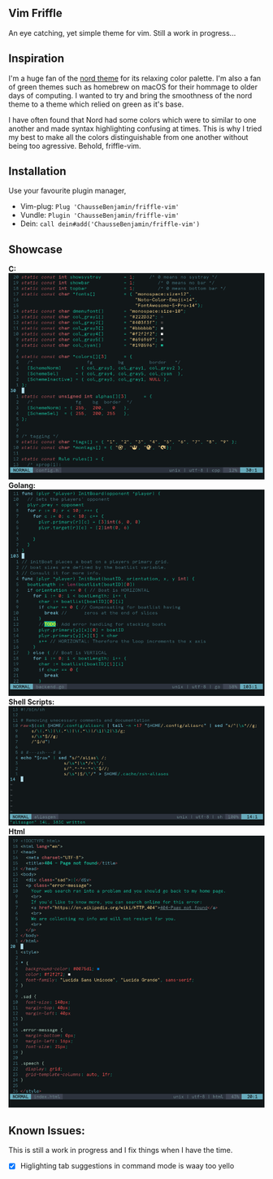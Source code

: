 Vim Friffle
---
An eye catching, yet simple theme for vim.
Still a work in progress...

## Inspiration
I'm a huge fan of the [nord theme](nordtheme.com) for its relaxing color palette. I'm also a fan of green themes such as homebrew on macOS for their hommage to older days of computing. I wanted to try and bring the smoothness of the nord theme to a theme which relied on green as it's base.

I have often found that Nord had some colors which were to similar to one another and made syntax highlighting confusing at times. This is why I tried my best to make all the  colors distinguishable from one another without being too agressive. Behold, friffle-vim.

## Installation

Use your favourite plugin manager,
- Vim-plug: `Plug 'ChausseBenjamin/friffle-vim'`
- Vundle: `Plugin 'ChausseBenjamin/friffle-vim'`
- Dein: `call dein#add('ChausseBenjamin/friffle-vim')`

## Showcase

**C:**
![friffle-vim with C](https://raw.githubusercontent.com/ChausseBenjamin/friffle-vim/master/resources/friffle-C.png)
**Golang:**
![friffle-vim with Go](https://raw.githubusercontent.com/ChausseBenjamin/friffle-vim/master/resources/friffle-go.png)
**Shell Scripts:**
![friffle-vim with Shell Scripts](https://raw.githubusercontent.com/ChausseBenjamin/friffle-vim/master/resources/friffle-shell.png)
**Html**
![friffle-vim with Html](https://raw.githubusercontent.com/ChausseBenjamin/friffle-vim/master/resources/friffle-html.png)

## Known Issues:
This is still a work in progress and I fix things when I have the time.

- [x] Higlighting tab suggestions in command mode is waay too yello
